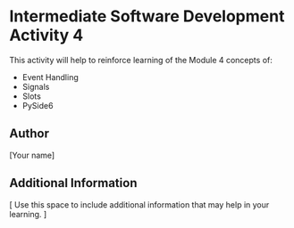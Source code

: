# Intermediate Software Development Activity 4

This activity will help to reinforce learning of the Module 4 concepts of:

- Event Handling
- Signals
- Slots
- PySide6

## Author

[Your name]

## Additional Information

[ Use this space to include additional information that may help in your learning. ]
